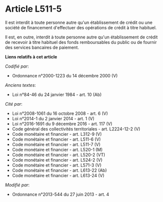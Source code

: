# Article L511-5

Il est interdit à toute personne autre qu'un établissement de crédit ou une société de financement d'effectuer des opérations
de crédit à titre habituel.

Il est, en outre, interdit à toute personne autre qu'un établissement de crédit de recevoir à titre habituel des fonds
remboursables du public ou de fournir des services bancaires de paiement.

**Liens relatifs à cet article**

_Codifié par_:

  - Ordonnance n°2000-1223 du 14 décembre 2000 (V)

_Anciens textes_:

  - Loi n°84-46 du 24 janvier 1984 - art. 10 (Ab)

_Cité par_:

  - Loi n°2008-1061 du 16 octobre 2008 - art. 6 (V)
  - Loi n°2014-1 du 2 janvier 2014 - art. 1 (V)
  - Loi n°2016-1691 du 9 décembre 2016 - art. 117 (V)
  - Code général des collectivités territoriales - art. L2224-12-2 (V)
  - Code monétaire et financier - art. L312-9 (V)
  - Code monétaire et financier - art. L511-6 (V)
  - Code monétaire et financier - art. L511-7 (V)
  - Code monétaire et financier - art. L520-1 (M)
  - Code monétaire et financier - art. L520-2 (VT)
  - Code monétaire et financier - art. L524-2 (V)
  - Code monétaire et financier - art. L571-3 (V)
  - Code monétaire et financier - art. L613-22 (Ab)
  - Code monétaire et financier - art. L613-24 (V)

_Modifié par_:

  - Ordonnance n°2013-544 du 27 juin 2013 - art. 4
